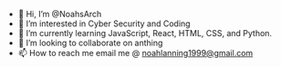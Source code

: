 - 👋 Hi, I’m @NoahsArch
- 👀 I’m interested in Cyber Security and Coding
- 🌱 I’m currently learning JavaScript, React, HTML, CSS, and Python.
- 💞️ I’m looking to collaborate on anthing
- 📫 How to reach me email me @ noahlanning1999@gmail.com

<!---
NoahsArch/NoahsArch is a ✨ special ✨ repository because its `README.md` (this file) appears on your GitHub profile.
You can click the Preview link to take a look at your changes.
--->
